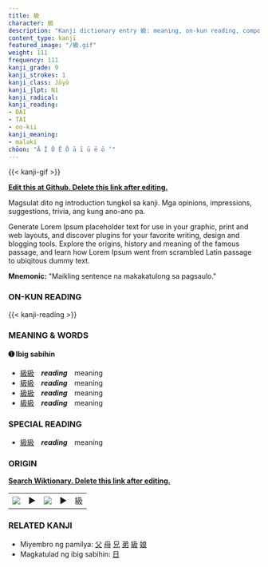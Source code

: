 ```yaml
---
title: 級
character: 級
description: "Kanji dictionary entry 級: meaning, on-kun reading, compounds, origin, related kanji"
content_type: kanji
featured_image: "/級.gif"
weight: 111
frequency: 111
kanji_grade: 9
kanji_strokes: 1
kanji_class: Jōyō
kanji_jlpt: N1
kanji_radical: 
kanji_reading: 
- DAI
- TAI
- oo-kii
kanji_meaning:
- malaki
chōon: "Ā Ī Ū Ē Ō ā ī ū ē ō ’"
---
```

[//]: # (Don't edit the line below. Kanji animated GIF code is automatically generated.)
{{< kanji-gif >}}

[//]: # (Edit below this line.)

**[Edit this at Github. Delete this link after editing.](https://github.com/tim0g/tim/tree/main/content/kanji/級/index.md)**

Magsulat dito ng introduction tungkol sa kanji. Mga opinions, impressions, suggestions, trivia, ang kung ano-ano pa.

Generate Lorem Ipsum placeholder text for use in your graphic, print and web layouts, and discover plugins for your favorite writing, design and blogging tools. Explore the origins, history and meaning of the famous passage, and learn how Lorem Ipsum went from scrambled Latin passage to ubiqitous dummy text.
 
**Mnemonic:** "Maikling sentence na makakatulong sa pagsaulo."

### ON-KUN READING

[//]: # (Don't edit the line below. ON-KUN READING code is automatically generated.)
{{< kanji-reading >}}

### MEANING & WORDS

#### ➊ **Ibig sabihin**
  - [級](../級)[級](../級)　***reading***　meaning
  - [級](../級)[級](../級)　***reading***　meaning
  - [級](../級)[級](../級)　***reading***　meaning
  - [級](../級)[級](../級)　***reading***　meaning

### SPECIAL READING
  - [級](../級)[級](../級)　***reading***　meaning

### ORIGIN

**[Search Wiktionary. Delete this link after editing.](https://wiktionary.org/wiki/級)**
<table class="kanji-table"><tr><td>
<img src="60px-級-bronze.svg.png">
</td><td>▶</td><td>
<img src="60px-級-oracle.svg.png">
</td><td>▶</td>
<td class="kanji-origin">級</td>
</tr></table>

### RELATED KANJI
- Miyembro ng pamilya: [父](../父) [母](../母) [兄](../兄) [弟](../弟) [級](../級) [娘](../娘)
- Magkatulad ng ibig sabihin: [日](../日)
